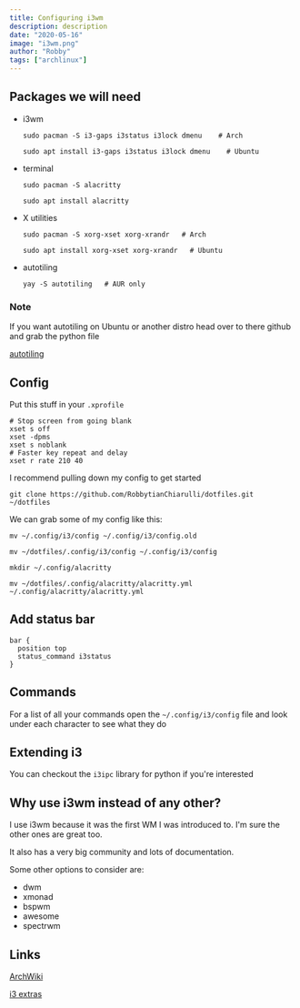 ```yaml
---
title: Configuring i3wm
description: description
date: "2020-05-16"
image: "i3wm.png"
author: "Robby"
tags: ["archlinux"]
---
```


## Packages we will need

- i3wm

  ```
  sudo pacman -S i3-gaps i3status i3lock dmenu    # Arch

  sudo apt install i3-gaps i3status i3lock dmenu    # Ubuntu
  ```

- terminal

  ```
  sudo pacman -S alacritty

  sudo apt install alacritty
  ```

- X utilities

  ```
  sudo pacman -S xorg-xset xorg-xrandr   # Arch

  sudo apt install xorg-xset xorg-xrandr   # Ubuntu
  ```

- autotiling

  ```
  yay -S autotiling   # AUR only
  ```

### Note

If you want autotiling on Ubuntu or another distro head over to there github and grab the python file

[autotiling](https://github.com/nwg-piotr/autotiling)

## Config

Put this stuff in your `.xprofile`

```
# Stop screen from going blank
xset s off
xset -dpms
xset s noblank
# Faster key repeat and delay
xset r rate 210 40
```

I recommend pulling down my config to get started

```
git clone https://github.com/RobbytianChiarulli/dotfiles.git ~/dotfiles
```

We can grab some of my config like this:

```
mv ~/.config/i3/config ~/.config/i3/config.old

mv ~/dotfiles/.config/i3/config ~/.config/i3/config

mkdir ~/.config/alacritty

mv ~/dotfiles/.config/alacritty/alacritty.yml ~/.config/alacritty/alacritty.yml
```

## Add status bar

```
bar {
  position top
  status_command i3status
}
```

## Commands

For a list of all your commands open the `~/.config/i3/config` file and look under each character to see what they do

## Extending i3

You can checkout the `i3ipc` library for python if you're interested

## Why use i3wm instead of any other?

I use i3wm because it was the first WM I was introduced to. I'm sure the other ones are great too.

It also has a very big community and lots of documentation.

Some other options to consider are:

- dwm
- xmonad
- bspwm
- awesome
- spectrwm

## Links

[ArchWiki](https://wiki.archlinux.org/index.php/I3)

[i3 extras](https://github.com/ashinkarov/i3-extras)
